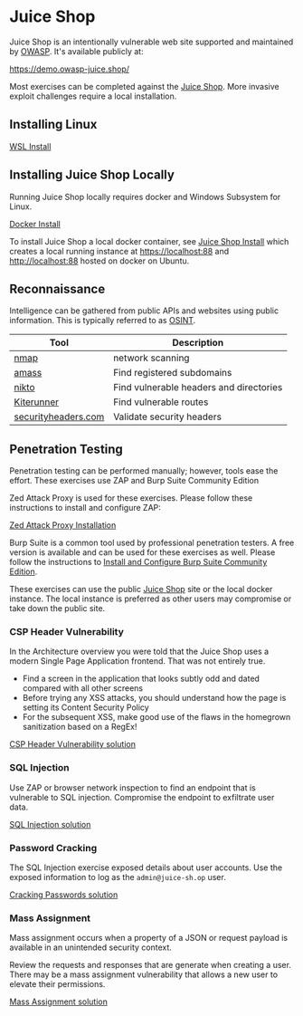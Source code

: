 # Juice Shop

Juice Shop is an intentionally vulnerable web site supported and maintained by [OWASP](owasp.org). It's available publicly at:

<https://demo.owasp-juice.shop/>

Most exercises can be completed against the [Juice Shop](https://demo.owasp-juice.shop/). More invasive exploit challenges require a local installation.

## Installing Linux

[WSL Install](wsl-install.md)

## Installing Juice Shop Locally

Running Juice Shop locally requires docker and Windows Subsystem for Linux.

[Docker Install](docker-install.md)  

To install Juice Shop a local docker container, see [Juice Shop Install](JuiceShop-install.md) which creates a local running instance at <https://localhost:88> and <http://localhost:88> hosted on docker on Ubuntu.

## Reconnaissance

Intelligence can be gathered from public APIs and websites using public information. This is typically referred to as [OSINT](https://osintframework.com/).

| Tool | Description |
| ---  | ----------  |
| [nmap](OSINT/nmap.md) | network scanning |
| [amass](OSINT/amass.md) | Find registered subdomains |
| [nikto](OSINT/nikto.md) | Find vulnerable headers and directories |
| [Kiterunner](OSINT/Kiterunner.md) | Find vulnerable routes |
| [securityheaders.com](OSINT/securityheaders.md) | Validate security headers |

## Penetration Testing

Penetration testing can be performed manually; however, tools ease the effort. These exercises use ZAP and Burp Suite Community Edition

Zed Attack Proxy is used for these exercises. Please follow these instructions to install and configure ZAP:

[Zed Attack Proxy Installation](./zed-attack-proxy.md)

Burp Suite is a common tool used by professional penetration testers. A free version is available and can be used for these exercises as well.
Please follow the instructions to [Install and Configure Burp Suite Community Edition](Burp-Suite-install.md).

These exercises can use the public [Juice Shop](https://demo.owasp-juice.shop/) site or the local docker instance. The local instance is preferred as other users may compromise or take down the public site.

### CSP Header Vulnerability

In the Architecture overview you were told that the Juice Shop uses a modern Single Page Application frontend. That was not entirely true.

- Find a screen in the application that looks subtly odd and dated compared with all other screens
- Before trying any XSS attacks, you should understand how the page is setting its Content Security Policy
- For the subsequent XSS, make good use of the flaws in the homegrown sanitization based on a RegEx!

[CSP Header Vulnerability solution](./solutions/override-csp-header.md)

### SQL Injection

Use ZAP or browser network inspection to find an endpoint that is vulnerable to SQL injection. Compromise the endpoint to exfiltrate user data.

[SQL Injection solution](./solutions/JuiceShop-sqlinjection.md)

### Password Cracking

The SQL Injection exercise exposed details about user accounts. Use the exposed information to log as the `admin@juice-sh.op` user.

[Cracking Passwords solution](./solutions/cracking-passwords.md)

### Mass Assignment

Mass assignment occurs when a property of a JSON or request payload is available in an unintended security context.

Review the requests and responses that are generate when creating a user. There may be a mass assignment vulnerability that allows a new user to elevate their permissions.

[Mass Assignment solution](./solutions/mass-assignment.md)
